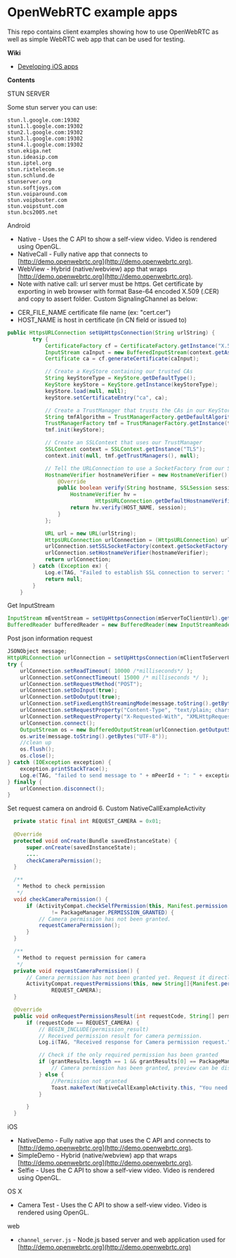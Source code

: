 OpenWebRTC example apps
=======================

This repo contains client examples showing how to use OpenWebRTC as well as simple WebRTC web app that can be used for testing.

**Wiki**
* [Developing iOS apps](https://github.com/EricssonResearch/openwebrtc-examples/wiki/Developing-iOS-apps)

**Contents**

STUN SERVER

Some stun server you can use:
```
stun.l.google.com:19302
stun1.l.google.com:19302
stun2.l.google.com:19302
stun3.l.google.com:19302
stun4.l.google.com:19302
stun.ekiga.net
stun.ideasip.com
stun.iptel.org
stun.rixtelecom.se
stun.schlund.de
stunserver.org
stun.softjoys.com
stun.voiparound.com
stun.voipbuster.com
stun.voipstunt.com
stun.bcs2005.net
```

Android
* Native - Uses the C API to show a self-view video. Video is rendered using OpenGL.
* NativeCall - Fully native app that connects to [http://demo.openwebrtc.org](http://demo.openwebrtc.org).
* WebView - Hybrid (native/webview) app that wraps [http://demo.openwebrtc.org](http://demo.openwebrtc.org).
* Note with native call: url server must be https. 
Get certificate by exporting in web browser with format Base-64 encoded X.509 (.CER) and copy to assert folder. Custom SignalingChannel as below:
- CER_FILE_NAME certificate file name (ex: "cert.cer")
- HOST_NAME is host in certificate (in CN field or issued to)

```java
public HttpsURLConnection setUpHttpsConnection(String urlString) {
        try {
            CertificateFactory cf = CertificateFactory.getInstance("X.509");
            InputStream caInput = new BufferedInputStream(context.getAssets().open(CER_FILE_NAME));
            Certificate ca = cf.generateCertificate(caInput);

            // Create a KeyStore containing our trusted CAs
            String keyStoreType = KeyStore.getDefaultType();
            KeyStore keyStore = KeyStore.getInstance(keyStoreType);
            keyStore.load(null, null);
            keyStore.setCertificateEntry("ca", ca);

            // Create a TrustManager that trusts the CAs in our KeyStore
            String tmfAlgorithm = TrustManagerFactory.getDefaultAlgorithm();
            TrustManagerFactory tmf = TrustManagerFactory.getInstance(tmfAlgorithm);
            tmf.init(keyStore);

            // Create an SSLContext that uses our TrustManager
            SSLContext context = SSLContext.getInstance("TLS");
            context.init(null, tmf.getTrustManagers(), null);

            // Tell the URLConnection to use a SocketFactory from our SSLContext
            HostnameVerifier hostnameVerifier = new HostnameVerifier() {
                @Override
                public boolean verify(String hostname, SSLSession session) {
                    HostnameVerifier hv =
                            HttpsURLConnection.getDefaultHostnameVerifier();
                    return hv.verify(HOST_NAME, session);
                }
            };

            URL url = new URL(urlString);
            HttpsURLConnection urlConnection = (HttpsURLConnection) url.openConnection();
            urlConnection.setSSLSocketFactory(context.getSocketFactory());
            urlConnection.setHostnameVerifier(hostnameVerifier);
            return urlConnection;
        } catch (Exception ex) {
            Log.e(TAG, "Failed to establish SSL connection to server: " + ex.toString());
            return null;
        }
    }
```
Get InputStream
```java
InputStream mEventStream = setUpHttpsConnection(mServerToClientUrl).getInputStream();
BufferedReader bufferedReader = new BufferedReader(new InputStreamReader(mEventStream));
```
Post json information request
```java
JSONObject message;
HttpURLConnection urlConnection = setUpHttpsConnection(mClientToServerUrl + "/" + mPeerId);
try {
    urlConnection.setReadTimeout( 10000 /*milliseconds*/ );
    urlConnection.setConnectTimeout( 15000 /* milliseconds */ );
    urlConnection.setRequestMethod("POST");
    urlConnection.setDoInput(true);
    urlConnection.setDoOutput(true);
    urlConnection.setFixedLengthStreamingMode(message.toString().getBytes().length);
    urlConnection.setRequestProperty("Content-Type", "text/plain; charset=UTF-8");
    urlConnection.setRequestProperty("X-Requested-With", "XMLHttpRequest");
    urlConnection.connect();
    OutputStream os = new BufferedOutputStream(urlConnection.getOutputStream());
    os.write(message.toString().getBytes("UTF-8"));
    //clean up
    os.flush();
    os.close();
} catch (IOException exception) {
    exception.printStackTrace();
    Log.e(TAG, "failed to send message to " + mPeerId + ": " + exception.toString());
} finally {
    urlConnection.disconnect();
}
```

Set request camera on android 6. Custom NativeCallExampleActivity
```java
  private static final int REQUEST_CAMERA = 0x01;
  
  @Override
  protected void onCreate(Bundle savedInstanceState) {
      super.onCreate(savedInstanceState);
      ....
      checkCameraPermission();
  }

  /**
   * Method to check permission
   */
  void checkCameraPermission() {
      if (ActivityCompat.checkSelfPermission(this, Manifest.permission.CAMERA)
              != PackageManager.PERMISSION_GRANTED) {
          // Camera permission has not been granted.
          requestCameraPermission();
      }
  }

  /**
   * Method to request permission for camera
   */
  private void requestCameraPermission() {
      // Camera permission has not been granted yet. Request it directly.
      ActivityCompat.requestPermissions(this, new String[]{Manifest.permission.CAMERA},
              REQUEST_CAMERA);
  }

  @Override
  public void onRequestPermissionsResult(int requestCode, String[] permissions, int[] grantResults) {
      if (requestCode == REQUEST_CAMERA) {
          // BEGIN_INCLUDE(permission_result)
          // Received permission result for camera permission.
          Log.i(TAG, "Received response for Camera permission request.");

          // Check if the only required permission has been granted
          if (grantResults.length == 1 && grantResults[0] == PackageManager.PERMISSION_GRANTED) {
              // Camera permission has been granted, preview can be displayed
          } else {
              //Permission not granted
              Toast.makeText(NativeCallExampleActivity.this, "You need to grant camera permission to use camera", Toast.LENGTH_LONG).show();
          }

      }
  }
```

iOS
* NativeDemo - Fully native app that uses the C API and connects to [http://demo.openwebrtc.org](http://demo.openwebrtc.org).
* SimpleDemo - Hybrid (native/webview) app that wraps [http://demo.openwebrtc.org](http://demo.openwebrtc.org).
* Selfie - Uses the C API to show a self-view video. Video is rendered using OpenGL.

OS X
* Camera Test - Uses the C API to show a self-view video. Video is rendered using OpenGL.

web
* `channel_server.js` - Node.js based server and web application used for [http://demo.openwebrtc.org](http://demo.openwebrtc.org)
